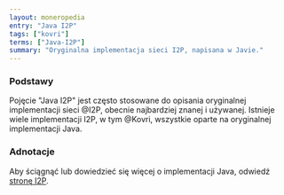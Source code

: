 ```yaml
---
layout: moneropedia
entry: "Java I2P"
tags: ["kovri"]
terms: ["Java-I2P"]
summary: "Oryginalna implementacja sieci I2P, napisana w Javie."
---
```


### Podstawy

Pojęcie "Java I2P" jest często stosowane do opisania oryginalnej implementacji sieci @I2P, obecnie najbardziej znanej i używanej. Istnieje wiele implementacji I2P, w tym @Kovri, wszystkie oparte na oryginalnej implementacji Java.

### Adnotacje

Aby ściągnąć lub dowiedzieć się więcej o implementacji Java, odwiedź [stronę I2P](https://geti2p.net/).
